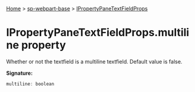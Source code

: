 <!-- docId=sp-webpart-base.ipropertypanetextfieldprops.multiline -->

[Home](./index.md) &gt; [sp-webpart-base](./sp-webpart-base.md) &gt; [IPropertyPaneTextFieldProps](./sp-webpart-base.ipropertypanetextfieldprops.md)

# IPropertyPaneTextFieldProps.multiline property

Whether or not the textfield is a multiline textfield. Default value is false.

**Signature:**
```javascript
multiline: boolean
```
